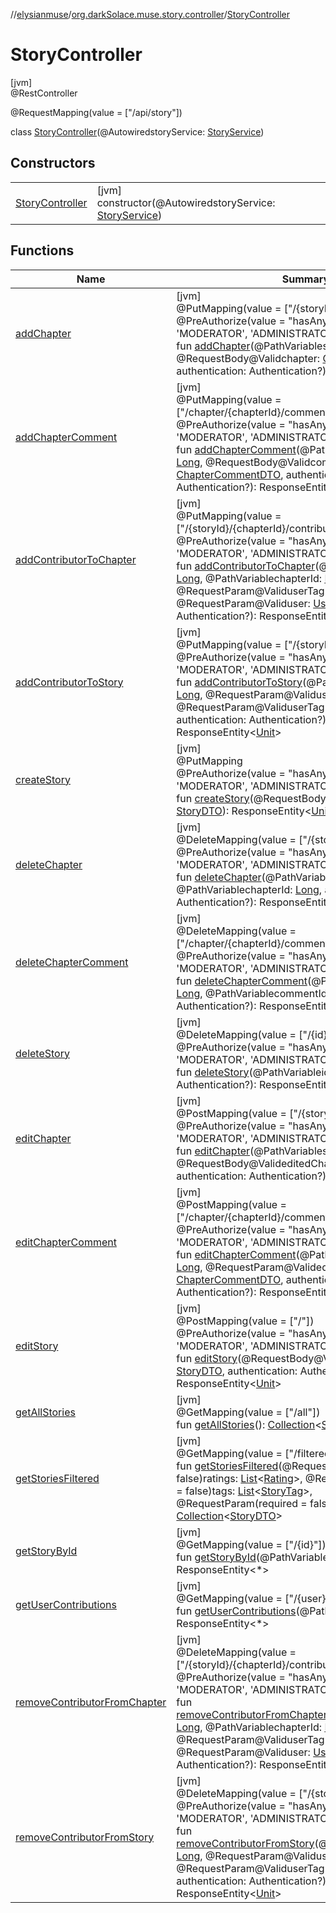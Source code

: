 //[elysianmuse](../../../index.md)/[org.darkSolace.muse.story.controller](../index.md)/[StoryController](index.md)

# StoryController

[jvm]\
@RestController

@RequestMapping(value = [&quot;/api/story&quot;])

class [StoryController](index.md)(@AutowiredstoryService: [StoryService](../../org.darkSolace.muse.story.service/-story-service/index.md))

## Constructors

| | |
|---|---|
| [StoryController](-story-controller.md) | [jvm]<br>constructor(@AutowiredstoryService: [StoryService](../../org.darkSolace.muse.story.service/-story-service/index.md)) |

## Functions

| Name | Summary |
|---|---|
| [addChapter](add-chapter.md) | [jvm]<br>@PutMapping(value = [&quot;/{storyId}&quot;])<br>@PreAuthorize(value = &quot;hasAnyAuthority('MEMEBR', 'MODERATOR', 'ADMINISTRATOR')&quot;)<br>fun [addChapter](add-chapter.md)(@PathVariablestoryId: [Long](https://kotlinlang.org/api/latest/jvm/stdlib/kotlin/-long/index.html), @RequestBody@Validchapter: [ChapterDTO](../../org.darkSolace.muse.story.model.dto/-chapter-d-t-o/index.md), authentication: Authentication?): ResponseEntity&lt;*&gt; |
| [addChapterComment](add-chapter-comment.md) | [jvm]<br>@PutMapping(value = [&quot;/chapter/{chapterId}/comment&quot;])<br>@PreAuthorize(value = &quot;hasAnyAuthority('MEMEBR', 'MODERATOR', 'ADMINISTRATOR')&quot;)<br>fun [addChapterComment](add-chapter-comment.md)(@PathVariablechapterId: [Long](https://kotlinlang.org/api/latest/jvm/stdlib/kotlin/-long/index.html), @RequestBody@Validcomment: [ChapterCommentDTO](../../org.darkSolace.muse.story.model.dto/-chapter-comment-d-t-o/index.md), authentication: Authentication?): ResponseEntity&lt;*&gt; |
| [addContributorToChapter](add-contributor-to-chapter.md) | [jvm]<br>@PutMapping(value = [&quot;/{storyId}/{chapterId}/contributor&quot;])<br>@PreAuthorize(value = &quot;hasAnyAuthority('MEMEBR', 'MODERATOR', 'ADMINISTRATOR')&quot;)<br>fun [addContributorToChapter](add-contributor-to-chapter.md)(@PathVariablestoryId: [Long](https://kotlinlang.org/api/latest/jvm/stdlib/kotlin/-long/index.html), @PathVariablechapterId: [Long](https://kotlinlang.org/api/latest/jvm/stdlib/kotlin/-long/index.html), @RequestParam@ValiduserTag: [UserTag](../../org.darkSolace.muse.user.model/-user-tag/index.md), @RequestParam@Validuser: [User](../../org.darkSolace.muse.user.model/-user/index.md), authentication: Authentication?): ResponseEntity&lt;[Unit](https://kotlinlang.org/api/latest/jvm/stdlib/kotlin/-unit/index.html)&gt; |
| [addContributorToStory](add-contributor-to-story.md) | [jvm]<br>@PutMapping(value = [&quot;/{storyId}/contributor&quot;])<br>@PreAuthorize(value = &quot;hasAnyAuthority('MEMEBR', 'MODERATOR', 'ADMINISTRATOR')&quot;)<br>fun [addContributorToStory](add-contributor-to-story.md)(@PathVariablestoryId: [Long](https://kotlinlang.org/api/latest/jvm/stdlib/kotlin/-long/index.html), @RequestParam@Validuser: [User](../../org.darkSolace.muse.user.model/-user/index.md), @RequestParam@ValiduserTag: [UserTag](../../org.darkSolace.muse.user.model/-user-tag/index.md), authentication: Authentication?): ResponseEntity&lt;[Unit](https://kotlinlang.org/api/latest/jvm/stdlib/kotlin/-unit/index.html)&gt; |
| [createStory](create-story.md) | [jvm]<br>@PutMapping<br>@PreAuthorize(value = &quot;hasAnyAuthority('MEMBER', 'MODERATOR', 'ADMINISTRATOR')&quot;)<br>fun [createStory](create-story.md)(@RequestBody@Validstory: [StoryDTO](../../org.darkSolace.muse.story.model.dto/-story-d-t-o/index.md)): ResponseEntity&lt;[Unit](https://kotlinlang.org/api/latest/jvm/stdlib/kotlin/-unit/index.html)&gt; |
| [deleteChapter](delete-chapter.md) | [jvm]<br>@DeleteMapping(value = [&quot;/{storyId}/{chapterId}&quot;])<br>@PreAuthorize(value = &quot;hasAnyAuthority('MEMEBR', 'MODERATOR', 'ADMINISTRATOR')&quot;)<br>fun [deleteChapter](delete-chapter.md)(@PathVariablestoryId: [Long](https://kotlinlang.org/api/latest/jvm/stdlib/kotlin/-long/index.html), @PathVariablechapterId: [Long](https://kotlinlang.org/api/latest/jvm/stdlib/kotlin/-long/index.html), authentication: Authentication?): ResponseEntity&lt;*&gt; |
| [deleteChapterComment](delete-chapter-comment.md) | [jvm]<br>@DeleteMapping(value = [&quot;/chapter/{chapterId}/comment/{commentId}&quot;])<br>@PreAuthorize(value = &quot;hasAnyAuthority('MEMEBR', 'MODERATOR', 'ADMINISTRATOR')&quot;)<br>fun [deleteChapterComment](delete-chapter-comment.md)(@PathVariablechapterId: [Long](https://kotlinlang.org/api/latest/jvm/stdlib/kotlin/-long/index.html), @PathVariablecommentId: [Long](https://kotlinlang.org/api/latest/jvm/stdlib/kotlin/-long/index.html), authentication: Authentication?): ResponseEntity&lt;[Unit](https://kotlinlang.org/api/latest/jvm/stdlib/kotlin/-unit/index.html)&gt; |
| [deleteStory](delete-story.md) | [jvm]<br>@DeleteMapping(value = [&quot;/{id}&quot;])<br>@PreAuthorize(value = &quot;hasAnyAuthority('MEMBER', 'MODERATOR', 'ADMINISTRATOR')&quot;)<br>fun [deleteStory](delete-story.md)(@PathVariableid: [Long](https://kotlinlang.org/api/latest/jvm/stdlib/kotlin/-long/index.html), authentication: Authentication?): ResponseEntity&lt;[Unit](https://kotlinlang.org/api/latest/jvm/stdlib/kotlin/-unit/index.html)&gt; |
| [editChapter](edit-chapter.md) | [jvm]<br>@PostMapping(value = [&quot;/{storyId}&quot;])<br>@PreAuthorize(value = &quot;hasAnyAuthority('MEMEBR', 'MODERATOR', 'ADMINISTRATOR')&quot;)<br>fun [editChapter](edit-chapter.md)(@PathVariablestoryId: [Long](https://kotlinlang.org/api/latest/jvm/stdlib/kotlin/-long/index.html), @RequestBody@ValideditedChapter: [ChapterDTO](../../org.darkSolace.muse.story.model.dto/-chapter-d-t-o/index.md), authentication: Authentication?): ResponseEntity&lt;*&gt; |
| [editChapterComment](edit-chapter-comment.md) | [jvm]<br>@PostMapping(value = [&quot;/chapter/{chapterId}/comment&quot;])<br>@PreAuthorize(value = &quot;hasAnyAuthority('MEMEBR', 'MODERATOR', 'ADMINISTRATOR')&quot;)<br>fun [editChapterComment](edit-chapter-comment.md)(@PathVariablechapterId: [Long](https://kotlinlang.org/api/latest/jvm/stdlib/kotlin/-long/index.html), @RequestParam@ValideditedComment: [ChapterCommentDTO](../../org.darkSolace.muse.story.model.dto/-chapter-comment-d-t-o/index.md), authentication: Authentication?): ResponseEntity&lt;[Unit](https://kotlinlang.org/api/latest/jvm/stdlib/kotlin/-unit/index.html)&gt; |
| [editStory](edit-story.md) | [jvm]<br>@PostMapping(value = [&quot;/&quot;])<br>@PreAuthorize(value = &quot;hasAnyAuthority('MEMBER', 'MODERATOR', 'ADMINISTRATOR')&quot;)<br>fun [editStory](edit-story.md)(@RequestBody@ValideditedStory: [StoryDTO](../../org.darkSolace.muse.story.model.dto/-story-d-t-o/index.md), authentication: Authentication?): ResponseEntity&lt;[Unit](https://kotlinlang.org/api/latest/jvm/stdlib/kotlin/-unit/index.html)&gt; |
| [getAllStories](get-all-stories.md) | [jvm]<br>@GetMapping(value = [&quot;/all&quot;])<br>fun [getAllStories](get-all-stories.md)(): [Collection](https://kotlinlang.org/api/latest/jvm/stdlib/kotlin.collections/-collection/index.html)&lt;[StoryDTO](../../org.darkSolace.muse.story.model.dto/-story-d-t-o/index.md)&gt; |
| [getStoriesFiltered](get-stories-filtered.md) | [jvm]<br>@GetMapping(value = [&quot;/filtered&quot;])<br>fun [getStoriesFiltered](get-stories-filtered.md)(@RequestParam(required = false)ratings: [List](https://kotlinlang.org/api/latest/jvm/stdlib/kotlin.collections/-list/index.html)&lt;[Rating](../../org.darkSolace.muse.story.model/-rating/index.md)&gt;, @RequestParam(required = false)tags: [List](https://kotlinlang.org/api/latest/jvm/stdlib/kotlin.collections/-list/index.html)&lt;[StoryTag](../../org.darkSolace.muse.story.model/-story-tag/index.md)&gt;, @RequestParam(required = false)users: [List](https://kotlinlang.org/api/latest/jvm/stdlib/kotlin.collections/-list/index.html)&lt;[User](../../org.darkSolace.muse.user.model/-user/index.md)&gt;): [Collection](https://kotlinlang.org/api/latest/jvm/stdlib/kotlin.collections/-collection/index.html)&lt;[StoryDTO](../../org.darkSolace.muse.story.model.dto/-story-d-t-o/index.md)&gt; |
| [getStoryById](get-story-by-id.md) | [jvm]<br>@GetMapping(value = [&quot;/{id}&quot;])<br>fun [getStoryById](get-story-by-id.md)(@PathVariableid: [Long](https://kotlinlang.org/api/latest/jvm/stdlib/kotlin/-long/index.html)): ResponseEntity&lt;*&gt; |
| [getUserContributions](get-user-contributions.md) | [jvm]<br>@GetMapping(value = [&quot;/{user}/contributions&quot;])<br>fun [getUserContributions](get-user-contributions.md)(@PathVariableuser: [User](../../org.darkSolace.muse.user.model/-user/index.md)?): ResponseEntity&lt;*&gt; |
| [removeContributorFromChapter](remove-contributor-from-chapter.md) | [jvm]<br>@DeleteMapping(value = [&quot;/{storyId}/{chapterId}/contributor&quot;])<br>@PreAuthorize(value = &quot;hasAnyAuthority('MEMEBR', 'MODERATOR', 'ADMINISTRATOR')&quot;)<br>fun [removeContributorFromChapter](remove-contributor-from-chapter.md)(@PathVariablestoryId: [Long](https://kotlinlang.org/api/latest/jvm/stdlib/kotlin/-long/index.html), @PathVariablechapterId: [Long](https://kotlinlang.org/api/latest/jvm/stdlib/kotlin/-long/index.html), @RequestParam@ValiduserTag: [UserTag](../../org.darkSolace.muse.user.model/-user-tag/index.md), @RequestParam@Validuser: [User](../../org.darkSolace.muse.user.model/-user/index.md), authentication: Authentication?): ResponseEntity&lt;[Unit](https://kotlinlang.org/api/latest/jvm/stdlib/kotlin/-unit/index.html)&gt; |
| [removeContributorFromStory](remove-contributor-from-story.md) | [jvm]<br>@DeleteMapping(value = [&quot;/{storyId}/contributor&quot;])<br>@PreAuthorize(value = &quot;hasAnyAuthority('MEMEBR', 'MODERATOR', 'ADMINISTRATOR')&quot;)<br>fun [removeContributorFromStory](remove-contributor-from-story.md)(@PathVariablestoryId: [Long](https://kotlinlang.org/api/latest/jvm/stdlib/kotlin/-long/index.html), @RequestParam@Validuser: [User](../../org.darkSolace.muse.user.model/-user/index.md), @RequestParam@ValiduserTag: [UserTag](../../org.darkSolace.muse.user.model/-user-tag/index.md), authentication: Authentication?): ResponseEntity&lt;[Unit](https://kotlinlang.org/api/latest/jvm/stdlib/kotlin/-unit/index.html)&gt; |
